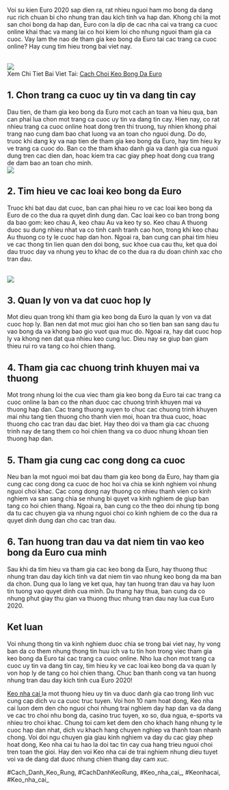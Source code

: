 <p>Voi su kien Euro 2020 sap dien ra, rat nhieu nguoi ham mo bong da dang ruc rich chuan bi cho nhung tran dau kich tinh va hap dan. Khong chi la mot san choi bong da hap dan, Euro con la dip de cac nha cai va trang ca cuoc online khai thac va mang lai co hoi kiem loi cho nhung nguoi tham gia ca cuoc. Vay lam the nao de tham gia keo bong da Euro tai cac trang ca cuoc online? Hay cung tim hieu trong bai viet nay.</p><br><img src="https://keonhacai.deal/wp-content/uploads/2025/02/cach-choi-keo-bong-da-euro-chi-tiet-cho-nguoi-moi.webp"></br>
Xem Chi Tiet Bai Viet Tai: <a href="https://keonhacai.deal/cach-choi-keo-bong-da-euro/">Cach Choi Keo Bong Da Euro</a><h2>1. Chon trang ca cuoc uy tin va dang tin cay</h2><p>Dau tien, de tham gia keo bong da Euro mot cach an toan va hieu qua, ban can phai lua chon mot trang ca cuoc uy tin va dang tin cay. Hien nay, co rat nhieu trang ca cuoc online hoat dong tren thi truong, tuy nhien khong phai trang nao cung dam bao chat luong va an toan cho nguoi dung. Do do, truoc khi dang ky va nap tien de tham gia keo bong da Euro, hay tim hieu ky ve trang ca cuoc do. Ban co the tham khao danh gia va danh gia cua nguoi dung tren cac dien dan, hoac kiem tra cac giay phep hoat dong cua trang de dam bao an toan cho minh.<br><img src="https://keonhacai.deal/wp-content/uploads/2025/02/cach-choi-keo-bong-da-euro.webp"></br><h2>2. Tim hieu ve cac loai keo bong da Euro</h2><p>Truoc khi bat dau dat cuoc, ban can phai hieu ro ve cac loai keo bong da Euro de co the dua ra quyet dinh dung dan. Cac loai keo co ban trong bong da bao gom: keo chau A, keo chau Au va keo ty so. Keo chau A thuong duoc su dung nhieu nhat va co tinh canh tranh cao hon, trong khi keo chau Au thuong co ty le cuoc hap dan hon. Ngoai ra, ban cung can phai tim hieu ve cac thong tin lien quan den doi bong, suc khoe cua cau thu, ket qua doi dau truoc day va nhung yeu to khac de co the dua ra du doan chinh xac cho tran dau.</p><br><img src="https://keonhacai.deal/wp-content/uploads/2025/02/cach-choi-keo-bong-da-euro-va-nhung-sai-lam-can-tranh.webp"></br><h2>3. Quan ly von va dat cuoc hop ly</h2><p>Mot dieu quan trong khi tham gia keo bong da Euro la quan ly von va dat cuoc hop ly. Ban nen dat mot muc gioi han cho so tien ban san sang dau tu vao bong da va khong bao gio vuot qua muc do. Ngoai ra, hay dat cuoc hop ly va khong nen dat qua nhieu keo cung luc. Dieu nay se giup ban giam thieu rui ro va tang co hoi chien thang.<h2>4. Tham gia cac chuong trinh khuyen mai va thuong</h2><p>Mot trong nhung loi the cua viec tham gia keo bong da Euro tai cac trang ca cuoc online la ban co the nhan duoc cac chuong trinh khuyen mai va thuong hap dan. Cac trang thuong xuyen to chuc cac chuong trinh khuyen mai nhu tang tien thuong cho thanh vien moi, hoan tra thua cuoc, hoac thuong cho cac tran dau dac biet. Hay theo doi va tham gia cac chuong trinh nay de tang them co hoi chien thang va co duoc nhung khoan tien thuong hap dan.</p><h2>5. Tham gia cung cac cong dong ca cuoc</h2><p>Neu ban la mot nguoi moi bat dau tham gia keo bong da Euro, hay tham gia cung cac cong dong ca cuoc de hoc hoi va chia se kinh nghiem voi nhung nguoi choi khac. Cac cong dong nay thuong co nhieu thanh vien co kinh nghiem va san sang chia se nhung bi quyet va kinh nghiem de giup ban tang co hoi chien thang. Ngoai ra, ban cung co the theo doi nhung tip bong da tu cac chuyen gia va nhung nguoi choi co kinh nghiem de co the dua ra quyet dinh dung dan cho cac tran dau.<h2>6. Tan huong tran dau va dat niem tin vao keo bong da Euro cua minh</h2><p>Sau khi da tim hieu va tham gia cac keo bong da Euro, hay thuong thuc nhung tran dau day kich tinh va dat niem tin vao nhung keo bong da ma ban da chon. Dung qua lo lang ve ket qua, hay tan huong tran dau va hay luon tin tuong vao quyet dinh cua minh. Du thang hay thua, ban cung da co nhung phut giay thu gian va thuong thuc nhung tran dau nay lua cua Euro 2020.</p><h2>Ket luan</h2><p>Voi nhung thong tin va kinh nghiem duoc chia se trong bai viet nay, hy vong ban da co them nhung thong tin huu ich va tu tin hon trong viec tham gia keo bong da Euro tai cac trang ca cuoc online. Nho lua chon mot trang ca cuoc uy tin va dang tin cay, tim hieu ky ve cac loai keo bong da va quan ly von hop ly de tang co hoi chien thang. Chuc ban thanh cong va tan huong nhung tran dau day kich tinh cua Euro 2020!</p><p><a href="https://keonhacai.deal/">Keo nha cai </a>la mot thuong hieu uy tin va duoc danh gia cao trong linh vuc cung cap dich vu ca cuoc truc tuyen. Voi hon 10 nam hoat dong, Keo nha cai luon dem den cho nguoi choi nhung trai nghiem day hap dan va da dang ve cac tro choi nhu bong da, casino truc tuyen, xo so, dua ngua, e-sports va nhieu tro choi khac. Chung toi cam ket dem den cho khach hang nhung ty le cuoc hap dan nhat, dich vu khach hang chuyen nghiep va thanh toan nhanh chong. Voi doi ngu chuyen gia giau kinh nghiem va day du cac giay phep hoat dong, Keo nha cai tu hao la doi tac tin cay cua hang trieu nguoi choi tren toan the gioi. Hay den voi Keo nha cai de trai nghiem nhung dieu tuyet voi va de dang dat duoc nhung chien thang day cam xuc.</p>
#Cach_Danh_Keo_Rung, #CachDanhKeoRung, #Keo_nha_cai_, #Keonhacai, #Keo_nha_cai_
